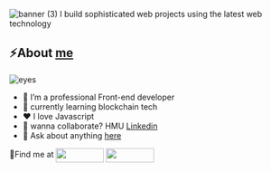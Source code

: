 ![banner (3)](https://user-images.githubusercontent.com/61682493/172955336-f98a5c63-9698-4040-86d9-69cc631f11f9.png)
I build sophisticated web projects using the latest web technology
## ⚡About [**me**](https://github.com/newtonfav)
![eyes](https://user-images.githubusercontent.com/61682493/172955025-c286dbe7-905e-4fac-b880-ed40b909a5fa.gif)


- 🔭 I’m a professional Front-end developer
- 🌱 currently learning blockchain tech
- ❤️ I love Javascript
- 👯 wanna collaborate? HMU [Linkedin](https://www.linkedin.com/in/favour-oghenekowho/)
- 💬 Ask about anything [here](https://github.com/newtonfav/newtonfav/issues)

📍Find me at <a href="https://github.com/newtonfav" target="blank"><img align="center" src="https://user-images.githubusercontent.com/61682493/172943774-18e7b32a-d624-4d42-984e-76c73f92d5b3.png" alt="" height="25" width="85"/></a>  <a href="[https://github.com/newtonfav](https://www.linkedin.com/in/favour-oghenekowho/)" target="blank"><img align="center" src="https://user-images.githubusercontent.com/61682493/172947994-eae1b495-c904-4e82-aa61-d01b870cf0cf.png" alt="" height="25" width="85"/></a>










